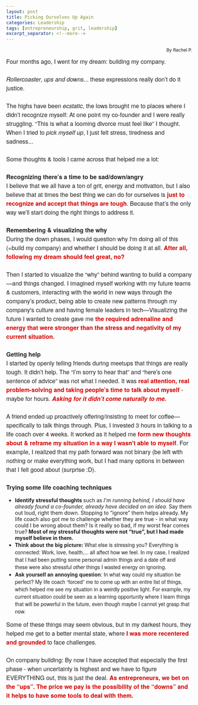 ```yaml
---
layout: post
title: Picking Ourselves Up Again 
categories: Leadership
tags: [entrepreneurship, grit, leadership]
excerpt_separator: <!--more-->
---
```


<p style="text-align:right; font-size: 12px;"> By Rachel P. </p>

<p style="margin: 10px 0;padding: 0;mso-line-height-rule: exactly;-ms-text-size-adjust: 100%;-webkit-text-size-adjust: 100%;color: #202020;font-family: 'Helvetica Neue', Helvetica, Arial, Verdana, sans-serif;font-size: 16px;line-height: 150%;text-align: left;"><font color="#202020" face="helvetica neue, helvetica, arial, verdana, sans-serif"><span style="font-size:16px">Four months ago, I went for my dream: building my&nbsp;company.<br>
<br>
<em>Rollercoaster</em>, <em>ups and downs</em>... these expressions really don’t do it justice.<br>
<br>
The highs have been <em>ecstatic</em>, the lows brought me to places where I didn’t recognize myself: At one point my&nbsp;co-founder and I were really struggling. “This is what a looming divorce must feel like” I thought. When I tried to </span></font><em><font face="helvetica neue, helvetica, arial, verdana, sans-serif"><span style="font-size:16px">pick myself up</span></font></em><font color="#202020" face="helvetica neue, helvetica, arial, verdana, sans-serif"><span style="font-size:16px">, I just felt stress, tiredness and sadness...<br>
<br>
Some thoughts &amp; tools I came across that helped me a lot<!--more-->:<br>
<br>
<strong>Recognizing there’s a time to be sad/down/angry</strong><br>
I believe that we all&nbsp;have a ton of grit, energy and motivation, but I also believe that at times</span></font><font face="helvetica neue, helvetica, arial, verdana, sans-serif"><span style="font-size:16px"> the best thing we can do for ourselves is</span></font><span style="color:#d40202"><font face="helvetica neue, helvetica, arial, verdana, sans-serif"><span style="font-size:16px"><strong> just to recognize and accept that things are tough</strong></span></font></span><font color="#202020" face="helvetica neue, helvetica, arial, verdana, sans-serif"><span style="font-size:16px">. Because that’s the only way we’ll start doing the right things to address it.&nbsp;<br>
<br>
<strong>Remembering &amp; visualizing the why</strong><br>
During the down phases, I would question&nbsp;why I'm doing all of this (=build my company) and whether I should be doing it at all. </span></font><span style="color:#d40202"><font face="helvetica neue, helvetica, arial, verdana, sans-serif"><span style="font-size:16px"><strong>After all, following my dream should feel great, no? </strong></span></font></span><br>
<br>
<font color="#202020" face="helvetica neue, helvetica, arial, verdana, sans-serif"><span style="font-size:16px">Then I started to visualize the “why” behind wanting to build a company</span></font>—<font color="#202020" face="helvetica neue, helvetica, arial, verdana, sans-serif"><span style="font-size:16px">and things changed. I imagined myself working with my future teams &amp;&nbsp;customers,&nbsp;interacting with the world in new ways through the company’s product, being able to create new patterns through my company's culture and having female leaders in tech</span></font>—<font color="#202020" face="helvetica neue, helvetica, arial, verdana, sans-serif"><span style="font-size:16px">Visualizing the future I wanted to create&nbsp;gave me </span></font><span style="color:#d40202"><font face="helvetica neue, helvetica, arial, verdana, sans-serif"><span style="font-size:16px"><strong>the required adrenaline and energy that were stronger than the stress and negativity of my current situation.</strong></span></font></span><br>
<br>
<font color="#202020" face="helvetica neue, helvetica, arial, verdana, sans-serif"><span style="font-size:16px"><strong>Getting help</strong><br>
I started by openly telling friends during meetups that things are really tough. It didn’t help. The “I’m sorry to hear that” and “here’s one sentence of advice” was not what I needed. It was </span></font><span style="color:#d40202"><font face="helvetica neue, helvetica, arial, verdana, sans-serif"><span style="font-size:16px"><strong>real attention, real problem-solving and taking people’s time to talk about myself</strong></span></font></span><font color="#202020" face="helvetica neue, helvetica, arial, verdana, sans-serif"><span style="font-size:16px"> - maybe for hours. </span></font><em><span style="color:#d40202"><font face="helvetica neue, helvetica, arial, verdana, sans-serif"><span style="font-size:16px"><strong>Asking for it didn’t come naturally to me.</strong></span></font></span></em><br>
<br>
<font color="#202020" face="helvetica neue, helvetica, arial, verdana, sans-serif"><span style="font-size:16px">A friend ended up proactively offering/insisting to meet for coffee</span></font>—<font color="#202020" face="helvetica neue, helvetica, arial, verdana, sans-serif"><span style="font-size:16px">specifically to talk things through. Plus, I invested 3 hours in talking to a life coach over 4 weeks. It worked as it helped me </span></font><span style="color:#d40202"><font face="helvetica neue, helvetica, arial, verdana, sans-serif"><span style="font-size:16px"><strong>form new thoughts about &amp; reframe my situation in a way I wasn't able to myself</strong></span></font></span><font color="#202020" face="helvetica neue, helvetica, arial, verdana, sans-serif"><span style="font-size:16px">. For example, I realized that my path forward was not binary (be left with nothing or make everything work, but I had many options in between that I felt good about (surprise :D).<br>
<br>
<strong>Trying some life coaching techniques</strong></span></font></p>

<ul>
	<li style="mso-line-height-rule: exactly;-ms-text-size-adjust: 100%;-webkit-text-size-adjust: 100%;"><span style="font-size:14px"><strong>Identify stressful thoughts </strong>such as<em>&nbsp;I'm running behind, I should have already found a co-founder, already have decided on an idea.</em>&nbsp;Say them out loud, right them down. Stopping to “ignore” them helps already. My life coach also got me to challenge whether they are true - in what way could I be wrong about them? Is it really so bad, if my worst fear comes true?<strong> Most of my stressful thoughts were not “true”, but I had made myself believe in them.</strong></span></li>
	<li style="mso-line-height-rule: exactly;-ms-text-size-adjust: 100%;-webkit-text-size-adjust: 100%;"><span style="font-size:14px"><font color="#202020" face="helvetica neue, helvetica, arial, verdana, sans-serif"><strong>Think about the big picture:</strong> What else is stressing you? Everything is connected: Work, love, health,... all affect how we feel. In my case, I realized that I had been putting some personal admin things and a date off and these&nbsp;were also stressful <em>other</em> things I wasted energy on ignoring.</font></span></li>
	<li style="mso-line-height-rule: exactly;-ms-text-size-adjust: 100%;-webkit-text-size-adjust: 100%;"><span style="font-size:14px"><font color="#202020" face="helvetica neue, helvetica, arial, verdana, sans-serif"><strong>Ask yourself an annoying question</strong>: In what way could my situation be perfect? My life coach “forced” me to come up with an entire list of things, which helped me see my situation in a weirdly positive light. For example, my current situation could be seen as a learning opportunity where I learn&nbsp;</font></span><span style="font-size:14px"><font color="#202020" face="helvetica neue, helvetica, arial, verdana, sans-serif">things that will be powerful in the future, even though maybe I cannot yet grasp that now. </font></span></li>
</ul>

<p style="margin: 10px 0;padding: 0;mso-line-height-rule: exactly;-ms-text-size-adjust: 100%;-webkit-text-size-adjust: 100%;color: #202020;font-family: 'Helvetica Neue', Helvetica, Arial, Verdana, sans-serif;font-size: 16px;line-height: 150%;text-align: left;"><font color="#202020" face="helvetica neue, helvetica, arial, verdana, sans-serif"><span style="font-size:16px">Some of these things may seem&nbsp;obvious, but in my darkest hours, they helped me get to a better mental state, where</span></font><span style="color:#d40202"><font face="helvetica neue, helvetica, arial, verdana, sans-serif"><span style="font-size:16px"> <strong>I was more recentered and grounded</strong></span></font></span><font color="#202020" face="helvetica neue, helvetica, arial, verdana, sans-serif"><span style="font-size:16px"> to face challenges.<br>
<br>
On company building: By now I have accepted that especially the first phase - when uncertainty is highest and we have to figure EVERYTHING out, this is just the deal.</span></font><span style="color:#d40202"><font face="helvetica neue, helvetica, arial, verdana, sans-serif"><span style="font-size:16px"><strong> As entrepreneurs, we bet on the “ups”. The price we pay is the possibility of the “downs” and it helps to have some tools to deal with them.</strong></span></font></span></p>
